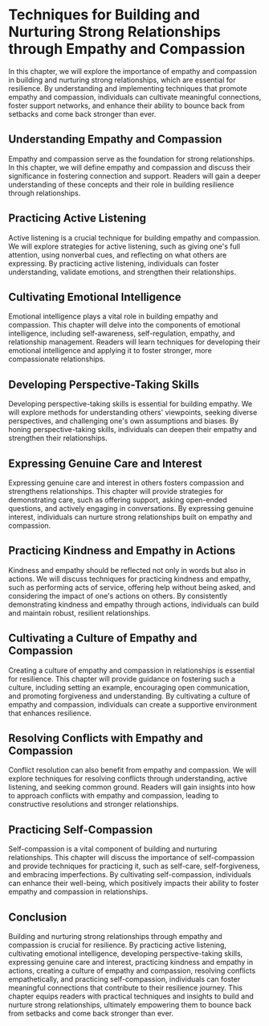 Techniques for Building and Nurturing Strong Relationships through Empathy and Compassion
==================================================================================================

In this chapter, we will explore the importance of empathy and compassion in building and nurturing strong relationships, which are essential for resilience. By understanding and implementing techniques that promote empathy and compassion, individuals can cultivate meaningful connections, foster support networks, and enhance their ability to bounce back from setbacks and come back stronger than ever.

**Understanding Empathy and Compassion**
----------------------------------------

Empathy and compassion serve as the foundation for strong relationships. In this chapter, we will define empathy and compassion and discuss their significance in fostering connection and support. Readers will gain a deeper understanding of these concepts and their role in building resilience through relationships.

**Practicing Active Listening**
-------------------------------

Active listening is a crucial technique for building empathy and compassion. We will explore strategies for active listening, such as giving one's full attention, using nonverbal cues, and reflecting on what others are expressing. By practicing active listening, individuals can foster understanding, validate emotions, and strengthen their relationships.

**Cultivating Emotional Intelligence**
--------------------------------------

Emotional intelligence plays a vital role in building empathy and compassion. This chapter will delve into the components of emotional intelligence, including self-awareness, self-regulation, empathy, and relationship management. Readers will learn techniques for developing their emotional intelligence and applying it to foster stronger, more compassionate relationships.

**Developing Perspective-Taking Skills**
----------------------------------------

Developing perspective-taking skills is essential for building empathy. We will explore methods for understanding others' viewpoints, seeking diverse perspectives, and challenging one's own assumptions and biases. By honing perspective-taking skills, individuals can deepen their empathy and strengthen their relationships.

**Expressing Genuine Care and Interest**
----------------------------------------

Expressing genuine care and interest in others fosters compassion and strengthens relationships. This chapter will provide strategies for demonstrating care, such as offering support, asking open-ended questions, and actively engaging in conversations. By expressing genuine interest, individuals can nurture strong relationships built on empathy and compassion.

**Practicing Kindness and Empathy in Actions**
----------------------------------------------

Kindness and empathy should be reflected not only in words but also in actions. We will discuss techniques for practicing kindness and empathy, such as performing acts of service, offering help without being asked, and considering the impact of one's actions on others. By consistently demonstrating kindness and empathy through actions, individuals can build and maintain robust, resilient relationships.

**Cultivating a Culture of Empathy and Compassion**
---------------------------------------------------

Creating a culture of empathy and compassion in relationships is essential for resilience. This chapter will provide guidance on fostering such a culture, including setting an example, encouraging open communication, and promoting forgiveness and understanding. By cultivating a culture of empathy and compassion, individuals can create a supportive environment that enhances resilience.

**Resolving Conflicts with Empathy and Compassion**
---------------------------------------------------

Conflict resolution can also benefit from empathy and compassion. We will explore techniques for resolving conflicts through understanding, active listening, and seeking common ground. Readers will gain insights into how to approach conflicts with empathy and compassion, leading to constructive resolutions and stronger relationships.

**Practicing Self-Compassion**
------------------------------

Self-compassion is a vital component of building and nurturing relationships. This chapter will discuss the importance of self-compassion and provide techniques for practicing it, such as self-care, self-forgiveness, and embracing imperfections. By cultivating self-compassion, individuals can enhance their well-being, which positively impacts their ability to foster empathy and compassion in relationships.

**Conclusion**
--------------

Building and nurturing strong relationships through empathy and compassion is crucial for resilience. By practicing active listening, cultivating emotional intelligence, developing perspective-taking skills, expressing genuine care and interest, practicing kindness and empathy in actions, creating a culture of empathy and compassion, resolving conflicts empathetically, and practicing self-compassion, individuals can foster meaningful connections that contribute to their resilience journey. This chapter equips readers with practical techniques and insights to build and nurture strong relationships, ultimately empowering them to bounce back from setbacks and come back stronger than ever.

